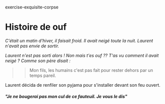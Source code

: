 exercise-exquisite-corpse
# Histoire de ouf

_C'était un matin d'hiver, il faisait froid._
_Il avait neigé toute la nuit._
_Laurent n'avait pas envie de sortir._

*Laurent n'est pas sorti alors !
Non mais t'es ouf ?? T'as vu comment il avait neigé ?
Comme son père disait :*
>> Mon fils, les humains c'est pas fait pour
>> rester dehors par un temps pareil.

Laurent décida de renfiler son pyjama pour s'installer devant son feu ouvert.
##### "Je ne bougerai pas mon cul de ce fauteuil. Je vous le dis"